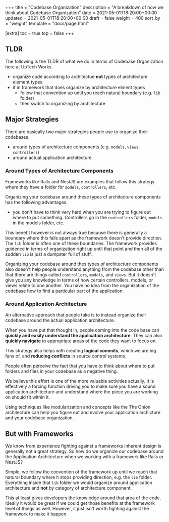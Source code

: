 +++
title = "Codebase Organization"
description = "A breakdown of how we think about Codebase Organization"
date = 2021-05-01T18:20:00+00:00
updated = 2021-05-01T18:20:00+00:00
draft = false
weight = 400
sort_by = "weight"
template = "docs/page.html"

[extra]
toc = true
top = false
+++

## TLDR

The following is the TLDR of what we do in terms of Codebase Organization here at UpTech Works.

* organize code according to architectue **not** types of architecture element types
* if in framework that does organize by architecture elment types
	* follow that convention up until you reach natural boundary (e.g. `lib` folder)
	* then switch to organizing by architecture

## Major Strategies

There are basically two major strategies people use to organize their codebases.

* around types of architecture components (e.g. `models`, `views`, `controllers`)
* around actual application architecture

### Around Types of Architecture Components

Frameworks like Rails and NestJS are examples that follow this strategy where they have a folder for `models`, `controllers`, etc.

Organizing your codebase around these types of architecture components has the following advantages.

* you don't have to think very hard when you are trying to figure out where to put something. Controllers go in the `controllers` folder, `models` in the models folder, etc.

This benefit however is not always true because there is generally a boundary where this falls apart as the framework doesn't provide direction. The `lib` folder is often one of these boundaries. The framework provides guidence in terms of organization right up until that point and then all of the sudden `lib` is just a dumpster full of stuff.

Organizing your codebase around thes types of architecture components also doesn't help people understand anything from the codebase other than that there are things called `controllers`, `models`, and `views`. But it doesn't give you any knowledge in terms of how certain controllers, models, or views relate to one another. You have no idea from the organization of the codebase how to find a particular part of the application.

### Around Application Architecture

An alternative approach that people take is to instead organize their codebase around the actual application architecture.

When you have put that thought in, people coming into the code base can **quickly and easily understand the application architecture**. They can also **quickly navigate** to appropriate areas of the code they want to focus on.

This strategy also helps with creating **logical commits**, which we are big fans of, and **reducing conflicts** in source control systems.

People often perceive the fact that you have to think about where to put folders and files in your codebase as a negative thing.

We believe this effort is one of the more valuable activities actually. It is effectively a forcing function driving you to make sure you have a sound application architecture and understand where the piece you are working on should fit within it.

Using techniques like modularization and concepts like the The Onion architecture can help you figure out and evolve your application archicture and your codebase organization.

## But with Frameworks

We know from experience fighting against a frameworks inherent design is generally not a great strategy. So how do we organize our codebase around the Application Architecture when we working with a framework like Rails or NestJS?

Simple, we follow the convention of the framework up until we reach that natural boundary where it stops providing direction, e.g. the `lib` folder. Everything inside that `lib` folder we would organize around application architecture and **not** by category of architecture component.

This at least gives developers the knowledge around that area of the code. Ideally it would be great if we could get those benefits at the framework level of things as well. However, it just isn't worth fighting against the framework to make it happen.
